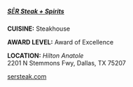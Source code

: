 <h5><a href="http://sersteak.com" target="_blank" onclick="ga('send', 'event', 'OutBoundLinks', 'http://sersteak.com', SĒR Steak + Spirits);">S<span style="font-weight:500">Ē</span>R Steak + Spirits</a></h5>

**CUISINE:** Steakhouse

**AWARD LEVEL:** Award of Excellence

**LOCATION:** *Hilton Anatole*<br>
2201 N Stemmons Fwy, Dallas, TX 75207

<a href="http://sersteak.com" target="_blank" onclick="ga('send', 'event', 'OutBoundLinks', 'http://sersteak.com', SĒR Steak + Spirits);">sersteak.com</a>
